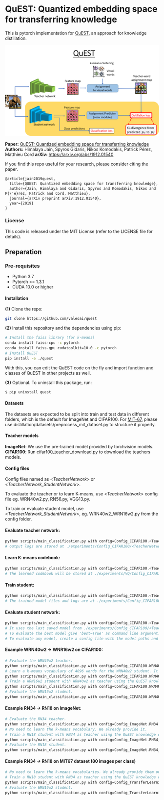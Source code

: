 # QuEST: Quantized embedding space for transferring knowledge
This is pytorch implementation for [QuEST](https://www.ecva.net/papers/eccv_2020/papers_ECCV/papers/123660171.pdf), an approach for knowledge distillation.

[![Video](QuEST.png)](https://www.youtube.com/watch?v=bJyJkAhjp88)

**Paper:** [QuEST: Quantized embedding space for transferring knowledge](https://www.ecva.net/papers/eccv_2020/papers_ECCV/papers/123660171.pdf)
**Authors:** Himalaya Jain, Spyros Gidaris, Nikos Komodakis, Patrick Pérez, Matthieu Cord
**arXiv:** https://arxiv.org/abs/1912.01540

If you find this repo useful for your research, please consider citing the paper.
```
@article{jain2019quest,
  title={QUEST: Quantized embedding space for transferring knowledge},
  author={Jain, Himalaya and Gidaris, Spyros and Komodakis, Nikos and P{\'e}rez, Patrick and Cord, Matthieu},
  journal={arXiv preprint arXiv:1912.01540},
  year={2019}
}
```
### **License**
This code is released under the MIT License (refer to the LICENSE file for details).

## **Preparation**

### **Pre-requisites**
* Python 3.7
* Pytorch >= 1.3.1
* CUDA 10.0 or higher

#### Installation

**(1)** Clone the repo:
```bash
git clone https://github.com/valeoai/quest
```


**(2)** Install this repository and the dependencies using pip:
```bash
# Install the faiss library (for k-means)
conda install faiss-cpu -c pytorch
conda install faiss-gpu cudatoolkit=10.0 -c pytorch
# Install QuEST
pip install -e ./quest
```

With this, you can edit the QuEST code on the fly and import function
and classes of QuEST in other projects as well.   

**(3)** Optional. To uninstall this package, run:
```bash
$ pip uninstall quest
```

#### Datasets
The datasets are expected to be split into train and test data in different folders, which is the default for ImageNet and CIFAR100. For [MIT-67](http://web.mit.edu/torralba/www/indoor.html), please use distillation/datasets/preprocess_mit_dataset.py to structure it properly. 

#### Teacher models
**ImageNet**: We use the pre-trained model provided by torchvision.models.\
**CIFAR100**: Run cifar100_teacher_download.py to download the teachers models. 

#### Config files
Config files named as <*TeacherNetwork*> or <*TeacherNetwork_StudentNetwork*>.

To evaluate the teacher or to learn K-means, use <*TeacherNetwork*> config file eg. WRN40w2.py, RN56.py, VGG13.py.

To train or evaluate student model, use <*TeacherNetwork_StudentNetwork*>, eg. WRN40w2_WRN16w2.py from the config folder.

#### Evaluate teacher network:
```bash
python scripts/main_classification.py with config=Config_CIFAR100.<TeacherNetwork> evaluate=True data_dir=<PathToDataset>
# output logs are stored at ./experiments/Config_CIFAR100/<TeacherNetwork>/
```

#### Learn K-means codebook:
```bash
python scripts/main_classification.py with config=Config_CIFAR100.<TeacherNetwork> kmeans=4096 data_dir=<PathToDataset>
# The learned codebook will be stored at ./experiments/VQ/Config_CIFAR100/<TeacherNetwork>/
```

#### Train student:
```bash
python scripts/main_classification.py with config=Config_CIFAR100.<TeacherNetwork_StudentNetwork> data_dir=<PathToDataset>
# The trained model files and logs are at ./experiments/Config_CIFAR100/<TeacherNetwork_StudentNetwork>/
```

#### Evaluate student network:
```bash
python scripts/main_classification.py with config=Config_CIFAR100.<TeacherNetwork_StudentNetwork> evaluate=True data_dir=<PathToDataset>
# It uses the last saved model from ./experiments/Config_CIFAR100/<TeacherNetwork_StudentNetwork>/.
# To evaluate the best model give 'best=True' as command line argument.
# To evaluate any model, create a config file with the model paths and other info. For example see <TeacherNetwork> config files.
```


#### Example WRN40w2 -> WNR16w2 on CIFAR100:
```bash
# Evaluate the WRN40w2 teacher.
python scripts/main_classification.py with config=Config_CIFAR100.WRN40w2 evaluate=True data_dir=./datasets/CIFAR/
# Learn a k-means vocabulary of 4096 words for the WRN40w2 student. It will be stored at ./experiments/VQ/Config_CIFAR100/WRN40w2/
python scripts/main_classification.py with config=Config_CIFAR100.WRN40w2 kmeans=4096 data_dir=./datasets/CIFAR/
# Train a WRN16w2 student with WRN40w2 as teacher using the QuEST knowledge distillation algorithm. The trained model files and logs will be at ./experiments/Config_CIFAR100/WRN40w2_WRN16w2 
python scripts/main_classification.py with config=Config_CIFAR100.WRN40w2_WRN16w2 data_dir=./datasets/CIFAR/
# Evaluate the WRN16w2 student.
python scripts/main_classification.py with config=Config_CIFAR100.WRN40w2_WRN16w2 evaluate=True best=True data_dir=./datasets/CIFAR/
```


#### Example RN34 -> RN18 on ImageNet:
```bash
# Evaluate the RN34 teacher.
python scripts/main_classification.py with config=Config_ImageNet.RN34 evaluate=True data_dir=/datasets_local/ImageNet/
# No need to learn the k-means vocabulary. We already provide it.
# Train a RN18 student with RN34 as teacher using the QuEST knowledge distillation algorithm. The trained model files and logs will be at ./experiments/Config_ImageNet/RN34_RN18
python scripts/main_classification.py with config=Config_ImageNet.RN34_RN18 data_dir=/datasets_local/ImageNet/
# Evaluate the RN18 student.
python scripts/main_classification.py with config=Config_ImageNet.RN34_RN18 evaluate=True data_dir=/datasets_local/ImageNet/
```

#### Example RN34 -> RN18 on MIT67 dataset (80 images per class)
```bash
# No need to learn the k-means vocabularies. We already provide them on
# Train a RN18 student with RN34 as teacher using the QuEST knowledge distillation algorithm. The trained model files and logs will be at ./experiments/Config_TransferLearning/RN34_RN18_IMG80
python scripts/main_classification.py with config=Config_TransferLearning.RN34_RN18_IMG80 data_dir=/datasets_local/MITScenes67/
# Evaluate the WRN16w2 student.
python scripts/main_classification.py with config=Config_TransferLearning.RN34_RN18_IMG80 evaluate=True testset=True data_dir=/datasets_local/MITScenes67/
```
